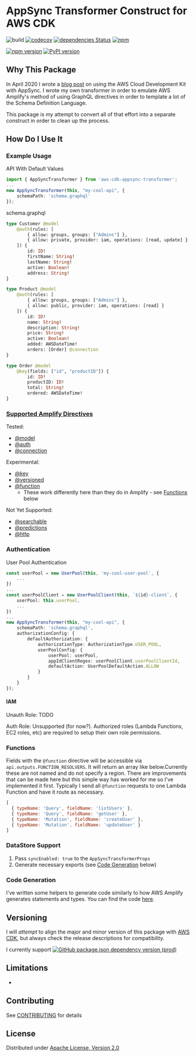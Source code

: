 # AppSync Transformer Construct for AWS CDK

![build](https://github.com/kcwinner/aws-cdk-appsync-transformer/workflows/build/badge.svg)
[![codecov](https://codecov.io/gh/kcwinner/aws-cdk-appsync-transformer/branch/main/graph/badge.svg)](https://codecov.io/gh/kcwinner/aws-cdk-appsync-transformer)
[![dependencies Status](https://david-dm.org/kcwinner/aws-cdk-appsync-transformer/status.svg)](https://david-dm.org/kcwinner/aws-cdk-appsync-transformer)
[![npm](https://img.shields.io/npm/dt/aws-cdk-appsync-transformer)](https://www.npmjs.com/package/aws-cdk-appsync-transformer)

[![npm version](https://badge.fury.io/js/aws-cdk-appsync-transformer.svg)](https://badge.fury.io/js/aws-cdk-appsync-transformer)
[![PyPI version](https://badge.fury.io/py/aws-cdk-appsync-transformer.svg)](https://badge.fury.io/py/aws-cdk-appsync-transformer)
<!-- [![NuGet version](https://badge.fury.io/nu/Kcwinner.AWSCDKAppSyncTransformer.svg)](https://badge.fury.io/nu/Kcwinner.AWSCDKAppSyncTransformer)
[![Maven Central](https://img.shields.io/maven-central/v/io.github.kcwinner/AWSCDKAppSyncTransformer?color=brightgreen)](https://repo1.maven.org/maven2/io/github/kcwinner/AWSCDKAppSyncTransformer/) -->

## Why This Package

In April 2020 I wrote a [blog post](https://www.trek10.com/blog/appsync-with-the-aws-cloud-development-kit) on using the AWS Cloud Development Kit with AppSync. I wrote my own transformer in order to emulate AWS Amplify's method of using GraphQL directives in order to template a lot of the Schema Definition Language. 

This package is my attempt to convert all of that effort into a separate construct in order to clean up the process. 

## How Do I Use It

### Example Usage

API With Default Values
```ts
import { AppSyncTransformer } from 'aws-cdk-appsync-transformer';
...
new AppSyncTransformer(this, "my-cool-api", {
    schemaPath: 'schema.graphql'
});
```

schema.graphql
```graphql
type Customer @model
    @auth(rules: [
        { allow: groups, groups: ["Admins"] },
        { allow: private, provider: iam, operations: [read, update] }
    ]) {
        id: ID!
        firstName: String!
        lastName: String!
        active: Boolean!
        address: String!
}

type Product @model
    @auth(rules: [
        { allow: groups, groups: ["Admins"] },
        { allow: public, provider: iam, operations: [read] }
    ]) {
        id: ID!
        name: String!
        description: String!
        price: String!
        active: Boolean!
        added: AWSDateTime!
        orders: [Order] @connection
}

type Order @model
    @key(fields: ["id", "productID"]) {
        id: ID!
        productID: ID!
        total: String!
        ordered: AWSDateTime!
}
```

### [Supported Amplify Directives](https://docs.amplify.aws/cli/graphql-transformer/directives)

Tested:
* [@model](https://docs.amplify.aws/cli/graphql-transformer/directives#model)
* [@auth](https://docs.amplify.aws/cli/graphql-transformer/directives#auth)
* [@connection](https://docs.amplify.aws/cli/graphql-transformer/directives#connection)

Experimental:
* [@key](https://docs.amplify.aws/cli/graphql-transformer/directives#key)
* [@versioned](https://docs.amplify.aws/cli/graphql-transformer/directives#versioned)
* [@function](https://docs.amplify.aws/cli/graphql-transformer/directives#function)
  * These work differently here than they do in Amplify - see [Functions](#functions) below

Not Yet Supported:
* [@searchable](https://docs.amplify.aws/cli/graphql-transformer/directives#searchable)
* [@predictions](https://docs.amplify.aws/cli/graphql-transformer/directives#predictions)
* [@http](https://docs.amplify.aws/cli/graphql-transformer/directives#http)

### Authentication

User Pool Authentication
```ts
const userPool = new UserPool(this, 'my-cool-user-pool', {
    ...
})
...
const userPoolClient = new UserPoolClient(this, `${id}-client`, {
    userPool: this.userPool,
    ...
})
...
new AppSyncTransformer(this, "my-cool-api", {
    schemaPath: 'schema.graphql',
    authorizationConfig: {
        defaultAuthorization: {
            authorizationType: AuthorizationType.USER_POOL,
            userPoolConfig: {
                userPool: userPool,
                appIdClientRegex: userPoolClient.userPoolClientId,
                defaultAction: UserPoolDefaultAction.ALLOW
            }
        }
    }
});
```

#### IAM 

Unauth Role: TODO

Auth Role: Unsupported (for now?). Authorized roles (Lambda Functions, EC2 roles, etc) are required to setup their own role permissions.

### Functions

Fields with the `@function` directive will be accessible via `api.outputs.FUNCTION_RESOLVERS`. It will return an array like below.Currently these are not named and do not specify a region. There are improvements that can be made here but this simple way has worked for me so I've implemented it first. Typically I send all `@function` requests to one Lambda Function and have it route as necessary.

```js
[
  { typeName: 'Query', fieldName: 'listUsers' },
  { typeName: 'Query', fieldName: 'getUser' },
  { typeName: 'Mutation', fieldName: 'createUser' },
  { typeName: 'Mutation', fieldName: 'updateUser' }
]
```

### DataStore Support

1. Pass `syncEnabled: true` to the `AppSyncTransformerProps`
1. Generate necessary exports (see [Code Generation](#code-generation) below)

### Code Generation

I've written some helpers to generate code similarly to how AWS Amplify generates statements and types. You can find the code [here](https://github.com/kcwinner/advocacy/tree/master/cdk-amplify-appsync-helpers).

## Versioning

I will *attempt* to align the major and minor version of this package with [AWS CDK], but always check the release descriptions for compatibility.

I currently support [![GitHub package.json dependency version (prod)](https://img.shields.io/github/package-json/dependency-version/kcwinner/aws-cdk-appsync-transformer/@aws-cdk/core)](https://github.com/aws/aws-cdk)

## Limitations

* 

## Contributing

See [CONTRIBUTING](CONTRIBUTING.md) for details

## License

Distributed under [Apache License, Version 2.0](LICENSE)

[aws cdk]: https://aws.amazon.com/cdk